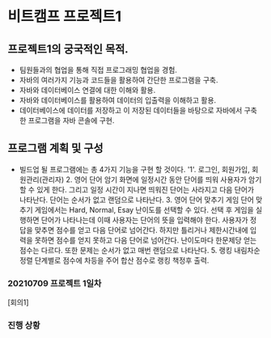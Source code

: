 # 비트캠프 프로젝트1

## 프로젝트1의 궁국적인 목적.
- 팀원들과의 협업을 통해 직접 프로그래밍 협업을 경험.
- 자바의 여러가지 기능과 코드들을 활용하여 간단한 프로그램을 구축.
- 자바와 데이터베이스 연결에 대한 이해와 활용.
- 자바와 데이터베이스를 활용하여 데이터의 입출력을 이해하고 활용.
- 데이터베이스에 데이터를 저장하고 이 저장된 데이터들을 바탕으로 자바에서 구축한 프로그램을 자바 콘솔에 구현.

## 프로그램 계획 및 구성
- 빌드업 될 프로그램에는 총 4가지 기능을 구현 할 것이다.
    '1'. 로그인, 회원가입, 회원관리(관리자)
    2. 영어 단어 암기
         화면에 일정시간 동안 단어를 띄워 사용자가 암기할 수 있게 한다. 그리고 일정 시간이 지나면 띄워진 단어는 
         사라지고 다음 단어가 나타난다. 단어는 순서가 없고 랜덤으로 나타난다.
    3. 영어 단어 맞추기 게임
         단어 맞추기 게임에서는 Hard, Normal, Esay 난이도를 선택할 수 있다. 선택 후 게임을 실행하면 단어가 
         나타나는데 이때 사용자는 단어의 뜻을 입력해야 한다. 사용자가 정답을 맞추면 점수를 얻고 다음 단어로
         넘어간다. 하지만 틀리거나 제한시간내에 입력을 못하면 점수를 얻지 못하고 다음 단어로 넘어간다.
         난이도마다 한문제당 얻는 점수는 다르다. 또한 문제는 순서가 없고 매번 랜덤으로 나타난다.
    5. 랭킹
         내림차순 정렬
         단계별로 점수에 차등을 주어 합산 점수로 랭킹 책정후 출력.


### 20210709 프로젝트 1일차
[회의1]

### 진행 상황
